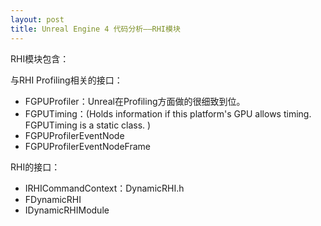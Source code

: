 ```yaml
---
layout: post
title: Unreal Engine 4 代码分析——RHI模块
---
```


RHI模块包含：

与RHI Profiling相关的接口：

+ FGPUProfiler：Unreal在Profiling方面做的很细致到位。
+ FGPUTiming：(Holds information if this platform's GPU allows timing. FGPUTiming is a static class. )
+ FGPUProfilerEventNode
+ FGPUProfilerEventNodeFrame

RHI的接口：

+ IRHICommandContext：DynamicRHI.h
+ FDynamicRHI
+ IDynamicRHIModule